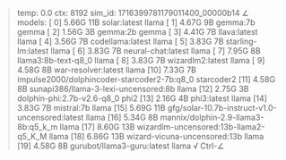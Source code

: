 > temp: 0.0 ctx: 8192 sim_id: 1716399781179011400_00000b14
∠ models:
 [ 0] 5.66G 11B           solar:latest         llama
 [ 1] 4.67G 9B            gemma:7b             gemma
 [ 2] 1.56G 3B            gemma:2b             gemma
 [ 3] 4.41G 7B            llava:latest         llama
 [ 4] 3.56G 7B            codellama:latest         llama
 [ 5] 3.83G 7B            starling-lm:latest         llama
 [ 6] 3.83G 7B            neural-chat:latest         llama
 [ 7] 7.95G 8B            llama3:8b-text-q8_0         llama
 [ 8] 3.83G 7B            wizardlm2:latest         llama
 [ 9] 4.58G 8B            war-resolver:latest         llama
 [10] 7.33G 7B            impulse2000/dolphincoder-starcoder2-7b:q8_0    starcoder2
 [11] 4.58G 8B            sunapi386/llama-3-lexi-uncensored:8b         llama
 [12] 2.75G 3B            dolphin-phi:2.7b-v2.6-q8_0          phi2
 [13] 2.16G 4B            phi3:latest          llama
 [14] 3.83G 7B            mistral:7b           llama
 [15] 5.69G 11B           gfg/solar-10.7b-instruct-v1.0-uncensored:latest         llama
 [16] 5.34G 8B            mannix/dolphin-2.9-llama3-8b:q5_k_m         llama
 [17] 8.60G 13B           wizardlm-uncensored:13b-llama2-q5_K_M         llama
 [18] 6.86G 13B           wizard-vicuna-uncensored:13b         llama
 [19] 4.58G 8B            gurubot/llama3-guru:latest         llama
√ Ctrl-∠
